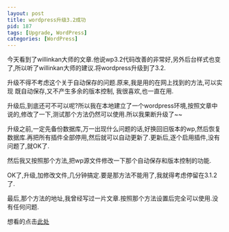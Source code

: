 ```yaml
---
layout: post
title: wordpress升级3.2成功
pid: 187
tags: [Upgrade, WordPress]
categories: [WordPress]
---
```

今天看到了willinkan大师的文章.他说wp3.2代码改善的非常好,另外后台样式也变了,所以听了willinkan大师的建议.将wordpress升级到了3.2.

升级不得不考虑这个关于自动保存的问题.原来,我是用的在网上找到的方法,可以实现 既自动保存,又不产生多余的版本控制,
我很喜欢,也一直在用.

升级后,到底还可不可以呢?所以我在本地建立了一个wordpress环境,按照文章中说的,修改了一下,测试那个方法仍然可以使用.所以我果断升级了~~

升级之前,一定先备份数据库,万一出现什么问题的话,好换回旧版本的wp,然后恢复数据库.再把所有插件全部停用,然后就可以自动更新了.更新后,逐个启用插件,没有问题了,就OK了.

然后我又按照那个方法,把wp源文件修改一下那个自动保存和版本控制的功能.

OK了,升级,加修改文件,几分钟搞定.要是那方法不能用了,我就得考虑停留在3.1.2了.

最后,那个方法的地址,我曾经写过一片文章.按照那个方法设置后完全可以使用.没有任何问题.

想看的点击[此处](/2011/05/perfect-autosave-disable-version-control.html)
